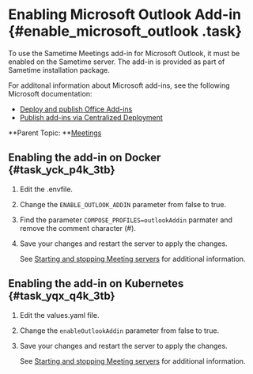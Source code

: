 # Enabling Microsoft Outlook Add-in {#enable_microsoft_outlook .task}

To use the Sametime Meetings add-in for Microsoft Outlook, it must be enabled on the Sametime server. The add-in is provided as part of Sametime installation package.

For additonal information about Microsoft add-ins, see the following Microsoft documentation:

-   [Deploy and publish Office Add-ins](https://docs.microsoft.com/en-us/office/dev/add-ins/publish/publish)
-   [Publish add-ins via Centralized Deployment](https://docs.microsoft.com/en-us/office/dev/add-ins/publish/centralized-deployment)

**Parent Topic:  **[Meetings](meetings_configuring.md)

## Enabling the add-in on Docker {#task_yck_p4k_3tb}

1.  Edit the .envfile.

2.  Change the `ENABLE_OUTLOOK_ADDIN` parameter from false to true.

3.  Find the parameter `COMPOSE_PROFILES=outlookAddin` parmater and remove the comment character \(\#\).

4.  Save your changes and restart the server to apply the changes.

    See [Starting and stopping Meeting servers](starting_and_stopping_meeting_servers.md) for additional information.


## Enabling the add-in on Kubernetes {#task_yqx_q4k_3tb}

1.  Edit the values.yaml file.

2.  Change the `enableOutlookAddin` parameter from false to true.

3.  Save your changes and restart the server to apply the changes.

    See [Starting and stopping Meeting servers](starting_and_stopping_meeting_servers.md) for additional information.


